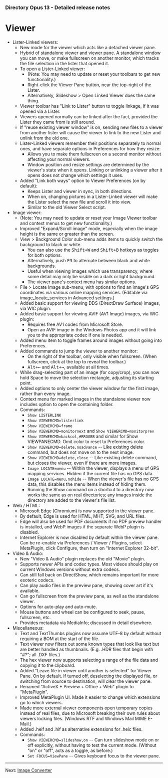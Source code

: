 ### Directory Opus 13 - Detailed release notes

# Viewer

- Lister-Linked viewers:
  - New mode for the viewer which acts like a detached viewer pane.
  - Hybrid of standalone viewer and viewer pane. A standalone window you can move, or make fullscreen on another monitor, which tracks the file selection in the lister that opened it.
  - To open a Lister-Linked viewer:
    - (Note: You may need to update or reset your toolbars to get new functionality.)
    - Right-click the Viewer Pane button, near the top-right of the Lister.
    - Alternatively, Slideshow \> Open Linked Viewer does the same thing.
  - Viewer toolbar has "Link to Lister" button to toggle linkage, if it was opened via a Lister.
  - Viewers opened normally can be linked after the fact, provided the Lister they came from is still around.
  - If "reuse existing viewer window" is on, sending new files to a viewer from another lister will cause the viewer to link to the new Lister and unlink from the old one.
  - Lister-Linked viewers remember their positions separately to normal ones, and have separate options in Preferences for how they resize:
    - Allows you to make them fullscreen on a second monitor without affecting your normal viewers.
    - Window position and resize settings are determined by the viewer's state when it opens. Linking or unlinking a viewer after it opens does not change which settings it uses.
  - Added "Link both ways" option to Viewer Preferences (on by default):
    - Keeps Lister and viewer in sync, in both directions.
    - When on, changing pictures in a Lister-Linked viewer will make the Lister select the new file and scroll it into view.
    - Similar to the old Viewer Select script.
- Image viewer:
  - (Note: You may need to update or reset your Image Viewer toolbar and context menus to get new functionality.)
  - Improved "Expand/Scroll image" mode, especially when the image height is the same or greater than the screen.
  - View \> Background Color sub-menu adds items to quickly switch the background to black or white.
    - You can also use the <kbd>Shift+W</kbd> and <kbd>Shift+B</kbd> hotkeys as toggles for both options.
    - Alternatively, push <kbd>F3</kbd> to alternate between black and white backgrounds.
    - Useful when viewing images which use transparency, where some detail may only be visible on a dark or light background.
    - The viewer pane's context menu has similar options.
  - File \> Locate Image sub-menu, with options to find an image's GPS coordinates via various online mapping services. (Editable via image_locate_services in Advanced settings.)
  - Added basic support for viewing DDS (DirectDraw Surface) images, via WIC plugin.
  - Added basic support for viewing AVIF (AV1 Image) images, via WIC plugin:
    - Requires free AV1 codec from Microsoft Store.
    - Open an AVIF image in the Windows Photos app and it will link you to the appropriate codec if one is needed.
  - Added menu item to toggle frames around images without going into Preferences.
  - Added commands to jump the viewer to another monitor:
    - On the right of the toolbar, only visible when fullscreen. (When fullscreen, click at the top to reveal the toolbar.)
    - <kbd>Alt+←</kbd> and <kbd>Alt+→</kbd>, available at all times.
  - While drag-selecting part of an image (for copy/crop), you can now hold Space to move the selection rectangle, adjusting its starting point.
  - Added options to only center the viewer window for the first image, rather than every image.
  - Context menu for marked images in the standalone viewer now includes option to open the containing folder.
  - Commands:
    - `Show LISTERLINK`
    - `Show VIEWERCMD=listerlink`
    - `Show VIEWERCMD=frame`
    - `Show VIEWERCMD=monitornext` and `Show VIEWERCMD=monitorprev`
    - `Show VIEWERCMD=backcol,#RRGGBB` and similar for Show VIEWPANECMD. Omit color to reset to Preferences color.
    - `Show VIEWERCMD=delete,noadvance` -- Like existing delete command, but does not move on to the next image.
    - `Show VIEWERCMD=delete,close` -- Like existing delete command, but closes the viewer, even if there are more images.
    - `Image LOCATE=menu` -- Within the viewer, displays a menu of GPS mapping services. Hidden if the current file has no GPS data.
    - `Image LOCATE=menu,nohide` -- When the viewer's file has no GPS data, this disables the menu items instead of hiding them.
    - Running the Show command on a shortcut to a directory now works the same as on real directories; any images inside the directory are added to the viewer's file list.
- Web / HTML:
  - Microsoft Edge (Chromium) is now supported in the viewer pane.
  - By default, Edge is used for HTML, MHT, SVG, and URL files.
  - Edge will also be used for PDF documents if no PDF preview handler is installed, and WebP images if the separate WebP plugin is disabled.
  - Internet Explorer is now disabled by default within the viewer pane. Can be re-enable via Preferences / Viewer / Plugins, select MetaPlugin, click Configure, then turn on "Internet Explorer 32-bit".
- Video & Audio:
  - New "Video & Audio" plugin replaces the old "Movie" plugin.
  - Supports newer APIs and codec types. Most videos should play on current Windows versions without extra codecs.
  - Can still fall back on DirectShow, which remains important for more esoteric codecs.
  - Can play audio files in the preview pane, showing cover art if it's available.
  - Can go fullscreen from the preview pane, as well as the standalone viewer.
  - Options for auto-play and auto-mute.
  - Mouse buttons and wheel can be configured to seek, pause, fullscreen, etc.
  - Provides metadata via MediaInfo; discussed in detail elsewhere.
- Miscellaneous:
  - Text and TextThumbs plugins now assume UTF-8 by default without requiring a BOM at the start of the file.
  - Text viewer now filters out some known types that look like text but are better handled as thumbnails. (E.g. .HDR files that begin with "#?"; all .DXF files.)
  - The hex viewer now supports selecting a range of the file data and copying it to the clipboard.
  - Added "Leave file in viewer until another is selected" for Viewer Pane. On by default. If turned off, deselecting the displayed file, or switching from source to destination, will clear the viewer pane.
  - Renamed "ActiveX + Preview + Office + Web" plugin to "MetaPlugin".
  - Improved MetaPlugin UI. Made it easier to change which extensions go to which viewers.
  - Made more external viewer components open temporary copies instead of real files, due to Microsoft breaking their own rules about viewers locking files. (Windows RTF and Windows Mail MIME E-Mail.)
  - Added .heif and .hif as alternative extensions for .heic files.
  - Commands:
    - `Show VIEWERCMD=slideshow,on` -- Can turn slideshow mode on or off explicitly, without having to test the current mode. (Without "on" or "off", acts as a toggle, as before.)
    - `Set FOCUS=ViewPane` -- Gives keyboard focus to the viewer pane.

------------------------------------------------------------------------

Next: [Image Converter](/Manual/release_history/opus13_detailed/image_convert.md)

